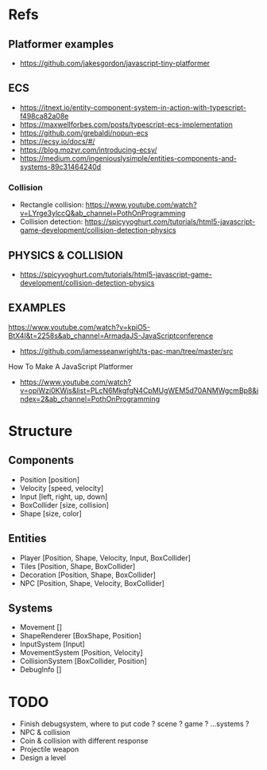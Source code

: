 # Refs

## Platformer examples

- https://github.com/jakesgordon/javascript-tiny-platformer

## ECS

- https://itnext.io/entity-component-system-in-action-with-typescript-f498ca82a08e
- https://maxwellforbes.com/posts/typescript-ecs-implementation
- https://github.com/grebaldi/nopun-ecs
- https://ecsy.io/docs/#/
- https://blog.mozvr.com/introducing-ecsy/
- https://medium.com/ingeniouslysimple/entities-components-and-systems-89c31464240d

### Collision

- Rectangle collision: https://www.youtube.com/watch?v=LYrge3ylccQ&ab_channel=PothOnProgramming
- Collision detection: https://spicyyoghurt.com/tutorials/html5-javascript-game-development/collision-detection-physics

## PHYSICS & COLLISION

- https://spicyyoghurt.com/tutorials/html5-javascript-game-development/collision-detection-physics

## EXAMPLES

https://www.youtube.com/watch?v=kpiO5-BtX4I&t=2258s&ab_channel=ArmadaJS-JavaScriptconference

- https://github.com/jamesseanwright/ts-pac-man/tree/master/src

How To Make A JavaScript Platformer

- https://www.youtube.com/watch?v=opiWzi0KWjs&list=PLcN6MkgfgN4CpMUgWEM5d70ANMWgcmBp8&index=2&ab_channel=PothOnProgramming

# Structure

## Components
- Position          [position]
- Velocity          [speed, velocity]
- Input             [left, right, up, down]
- BoxCollider       [size, collision]
- Shape             [size, color]

## Entities
- Player            [Position, Shape, Velocity, Input, BoxCollider]
- Tiles             [Position, Shape, BoxCollider]
- Decoration        [Position, Shape, BoxCollider]
- NPC               [Position, Shape, Velocity, BoxCollider]

## Systems
- Movement          []
- ShapeRenderer     [BoxShape, Position]
- InputSystem       [Input]
- MovementSystem    [Position, Velocity]
- CollisionSystem   [BoxCollider, Position]
- DebugInfo         []

# TODO

- Finish debugsystem, where to put code ? scene ? game ? ...systems ?
- NPC & collision
- Coin & collision with different response
- Projectile weapon
- Design a level
